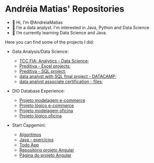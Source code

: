 # Andréia Matias' Repositories

- 👋 Hi, I’m @AndreiaMatias
- 👀 I’m a data analyst. I'm interested in Java, Python and Data Science
- 🌱 I’m currently learning Data Science and Java.


<p>Here you can find some of the projects I did:</p>

- Data Analysis/Data Science:
  - [TCC FIA: Analytics - Data Science](https://github.com/AndreiaMatias/TCC-FIA);
  - [Preditiva - Excel projects](https://github.com/AndreiaMatias/projetos-Excel);
  - [Preditiva - SQL project](https://github.com/AndreiaMatias/Projeto_SQL);
  - [data analyst with SQL final project - DATACAMP](https://github.com/AndreiaMatias/SQL/blob/master/When%20Was%20the%20Golden%20Age%20of%20Video%20Games_/notebook.ipynb);
  - [data analyst associate certification - files](https://github.com/AndreiaMatias/data_analyst_associated_certification);
  
- DIO Database Experience:
   - [Projeto modelagem e-commerce](https://github.com/AndreiaMatias/DesafioModelagemBD)
   - [Projeto lógico e-commerce](https://github.com/AndreiaMatias/DesafioProjetoLogico)
   - [Projeto modelagem oficina](https://github.com/AndreiaMatias/DesafioModelagemOficina)
   - [Projeto lógico oficina](https://github.com/AndreiaMatias/DesafioOficinaLogico)

- Start Capgemini:
  - [Algoritmos](https://github.com/AndreiaMatias/algoritmos)
  - [Java - exercícios](https://github.com/AndreiaMatias/Java)
  - [Todo App](https://github.com/AndreiaMatias/TodoApp)
  - [Repositório projeto Angular](https://github.com/AndreiaMatias/proway-computers)
  - [Página do projeto Angular](https://andreiamatias.github.io/proway-computers/produtos)


<!---
AndreiaMatias/AndreiaMatias is a ✨ special ✨ repository because its `README.md` (this file) appears on your GitHub profile.
You can click the Preview link to take a look at your changes.
--->
